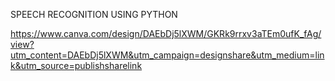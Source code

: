  SPEECH RECOGNITION USING PYTHON

https://www.canva.com/design/DAEbDj5lXWM/GKRk9rrxv3aTEm0ufK_fAg/view?utm_content=DAEbDj5lXWM&utm_campaign=designshare&utm_medium=link&utm_source=publishsharelink
